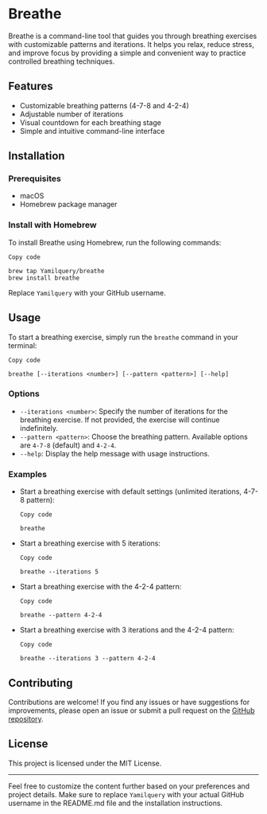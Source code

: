 # Breathe

Breathe is a command-line tool that guides you through breathing exercises with customizable patterns and iterations. It helps you relax, reduce stress, and improve focus by providing a simple and convenient way to practice controlled breathing techniques.

## Features

- Customizable breathing patterns (4-7-8 and 4-2-4)
- Adjustable number of iterations
- Visual countdown for each breathing stage
- Simple and intuitive command-line interface

## Installation

### Prerequisites

- macOS
- Homebrew package manager

### Install with Homebrew

To install Breathe using Homebrew, run the following commands:

```
Copy code

brew tap Yamilquery/breathe
brew install breathe
```

Replace `Yamilquery` with your GitHub username.

## Usage

To start a breathing exercise, simply run the `breathe` command in your terminal:

```
Copy code

breathe [--iterations <number>] [--pattern <pattern>] [--help]
```

### Options

- `--iterations <number>`: Specify the number of iterations for the breathing exercise. If not provided, the exercise will continue indefinitely.
- `--pattern <pattern>`: Choose the breathing pattern. Available options are `4-7-8` (default) and `4-2-4`.
- `--help`: Display the help message with usage instructions.

### Examples

- Start a breathing exercise with default settings (unlimited iterations, 4-7-8 pattern):

  ```
  Copy code
  
  breathe
  ```

- Start a breathing exercise with 5 iterations:

  ```
  Copy code
  
  breathe --iterations 5
  ```

- Start a breathing exercise with the 4-2-4 pattern:

  ```
  Copy code
  
  breathe --pattern 4-2-4
  ```

- Start a breathing exercise with 3 iterations and the 4-2-4 pattern:

  ```
  Copy code
  
  breathe --iterations 3 --pattern 4-2-4
  ```

## Contributing

Contributions are welcome! If you find any issues or have suggestions for improvements, please open an issue or submit a pull request on the [GitHub repository](https://github.com/Yamilquery/breathe).

## License

This project is licensed under the MIT License.

------

Feel free to customize the content further based on your preferences and project details. Make sure to replace `Yamilquery` with your actual GitHub username in the README.md file and the installation instructions.